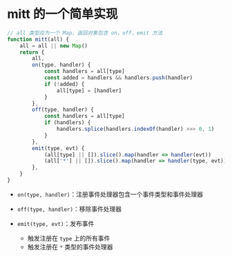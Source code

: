 # mitt 的一个简单实现

```js
// all 类型应为一个 Map，返回对象包含 on，off，emit 方法
function mitt(all) {
    all = all || new Map()
    return {
        all,
        on(type, handler) {
            const handlers = all[type]
            const added = handlers && handlers.push(handler)
            if (!added) {
                all[type] = [handler]
            }
        },
        off(type, handler) {
            const handlers = all[type]
            if (handlers) {
                handlers.splice(handlers.indexOf(handler) >>> 0, 1)
            }
        },
        emit(type, evt) {
            (all[type] || []).slice().map(handler => handler(evt))
            (all['*'] || []).slice().map(handler => handler(type, evt))
        },
    }
}
```

* `on(type, handler)`：注册事件处理器包含一个事件类型和事件处理器
* `off(type, handler)`：移除事件处理器
* `emit(type, evt)`：发布事件

  * 触发注册在 `type` 上的所有事件
  * 触发注册在 `*` 类型的事件处理器

‍
